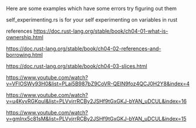 Here are some examples which have some errors try figuring out them 

self_experimenting.rs is for your self experimenting on variables in rust 

references 
https://doc.rust-lang.org/stable/book/ch04-01-what-is-ownership.html

https://doc.rust-lang.org/stable/book/ch04-02-references-and-borrowing.html

https://doc.rust-lang.org/stable/book/ch04-03-slices.html

https://www.youtube.com/watch?v=VFIOSWy93H0&list=PLai5B987bZ9CoVR-QEIN9foz4QCJ0H2Y8&index=4

https://www.youtube.com/watch?v=u4KyvRGKpuI&list=PLVvjrrRCBy2JSHf9tGxGKJ-bYAN_uDCUL&index=16

https://www.youtube.com/watch?v=gmInx5c81sM&list=PLVvjrrRCBy2JSHf9tGxGKJ-bYAN_uDCUL&index=15